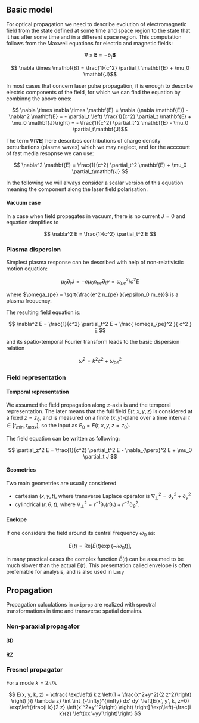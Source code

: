 ## Basic model

For optical propagation we need to describe evolution of electromagnetic field from the state defined at some time and space region to the state that it has after some time and in a different space region. This computation follows from the Maxwell equations for electric and magnetic fields:

$$ \nabla \times \mathbf{E} = - \partial_t \mathbf{B} $$

$$ \nabla \times \mathbf{B} = \frac{1}{c^2} \partial_t \mathbf{E} + \mu_0 \mathbf{J}$$

In most cases that concern laser pulse propagation, it is enough to describe electric components of the field, for which we can find the equation by combinng the above ones:

$$ \nabla \times \nabla \times \mathbf{E} = \nabla (\nabla \mathbf{E}) - \nabla^2 \mathbf{E} = - \partial_t \left( \frac{1}{c^2} 
\partial_t \mathbf{E} + \mu_0 \mathbf{J}\right) = - \frac{1}{c^2} \partial_t^2 \mathbf{E} - \mu_0  \partial_t\mathbf{J}$$

The term $\nabla (\nabla \mathbf{E})$ here describes contributions of charge density perturbations (plasma waves) which 
we may neglect, and for the acccount of fast media resopnse we can use:

$$ \nabla^2 \mathbf{E} = \frac{1}{c^2}  \partial_t^2 \mathbf{E} + \mu_0  \partial_t\mathbf{J} $$

In the following we will always consider a scalar version of this equation meaning the component along the laser field polarisation.

#### Vacuum case

In a case when field propagates in vacuum, there is no current $J = 0$ and equation simplifies to 

$$ \nabla^2 E = \frac{1}{c^2}  \partial_t^2 E $$

### Plasma dispersion

Simplest plasma response can be described with help of non-relativistic motion equation:

$$ \mu_0 \partial_t J = -e \mu_0 n_{pe} \partial_t v = \omega_{pe}^2 / c^2 E $$

where $\omega_{pe} = \sqrt{\frac{e^2 n_{pe} }{\epsilon_0  m_e}}$ is a plasma frequency.

The resulting field equation is:

$$ \nabla^2 E = \frac{1}{c^2}  \partial_t^2 E + \frac{ \omega_{pe}^2 }{ c^2 } E  $$

and its spatio-temporal Fourier transform leads to the basic dispersion relation

$$ \omega^2 = k^2 c^2 + \omega_{pe}^2 $$

### Field representation

#### Temporal representation

We assumed the field propagation along z-axis is  and the temporal representation. The later means that the full field $E(t,x,y,z)$ is considered at a fixed $z=z_0$, and is measured on a finite $(x,y)$-plane over a time interval $t\in[t_{min},t_{max}]$, so the input as $E_0 = E(t,x,y,z=z_0)$. 

The field equation can be written as following:

$$ \partial_z^2 E =  \frac{1}{c^2}  \partial_t^2 E - \nabla_{\perp}^2 E + \mu_0  \partial_t J   $$

#### Geometries

Two main geometries are usually considered
- cartesian $(x, y, t)$, where transverse Laplace operator is $\nabla_\perp^2 = \partial_x^2 + \partial_y^2$
- cylindrical $(r, \theta, t)$, where $\nabla_{\perp}^2 = r^{-1} \partial_r (r \partial_r) +  r^{-2} \partial_\theta^2$. 

#### Enelope

If one considers the field around its central frequency $\omega_0$ as:

$$ E(t) = \mathrm{Re}[\hat{E}(t) \exp(- i \omega_0 t) ], $$

in many practical cases the complex function $\hat{E}(t)$ can be assumed to be much slower than the actual $E(t)$. This presentation called envelope is often preferrable for analysis, and is also used in `Lasy`

## Propagation

Propagation calculations in `axiprop` are realized with spectral transformations in time and transverse spatial domains.

### Non-paraxial propagator

#### 3D

#### RZ

### Fresnel propagator

For a mode $k=2\pi / \lambda$

$$ E(x, y, k, z) = \cfrac{ \exp\left(i k z \left(1 + \frac{x^2+y^2}{2 z^2}\right) \right) }{i \lambda z} \int  \int_{-\infty}^{\infty} 
dx' dy' \left[E(x', y', k, z=0) \exp\left(\frac{i k}{2 z} \left(x'^2+y'^2\right) \right) \right] \exp\left(-\frac{i k}{z} 
\left(xx'+yy'\right)\right) $$
